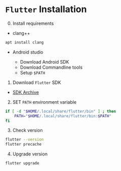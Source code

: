 # `Flutter` Installation

0. Install requirements

- clang++

```bash
apt install clang
```

- Android studio

  - Download Android SDK
  - Download Commandline tools
  - Setup `$PATH`

1. Download `Flutter` SDK
  - [SDK Archive](https://docs.flutter.dev/release/archive)

2. SET `PATH` environment variable

```bash
if [ -d "$HOME/.local/share/flutter/bin" ] ; then
    PATH="$HOME/.local/share/flutter/bin:$PATH"
fi
```

3. Check version

```bash
flutter --version
flutter precache
```

4. Upgrade version

```bash
flutter upgrade
```
